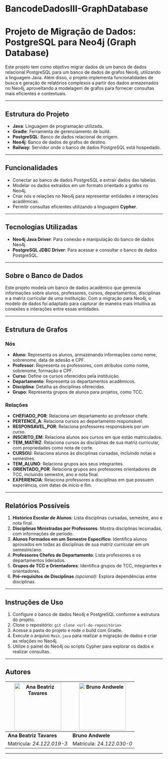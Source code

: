 # BancodeDadosIII-GraphDatabase
# Projeto de Migração de Dados: PostgreSQL para Neo4j (Graph Database)

Este projeto tem como objetivo migrar dados de um banco de dados relacional PostgreSQL para um banco de dados de grafos Neo4j, utilizando a linguagem Java. Além disso, o projeto implementa funcionalidades de busca e geração de relatórios complexos a partir dos dados armazenados no Neo4j, aproveitando a modelagem de grafos para fornecer consultas mais eficientes e contextuais.

---

## Estrutura do Projeto

- **Java**: Linguagem de programação utilizada.
- **Gradle**: Ferramenta de gerenciamento de build.
- **PostgreSQL**: Banco de dados relacional de origem.
- **Neo4j**: Banco de dados de grafos de destino.
- **Railway**: Servidor onde o banco de dados PostgreSQL está hospedado.

---

## Funcionalidades

- Conectar ao banco de dados PostgreSQL e extrair dados das tabelas.
- Modelar os dados extraídos em um formato orientado a grafos no Neo4j.
- Criar nós e relações no Neo4j para representar entidades e interações acadêmicas.
- Permitir consultas eficientes utilizando a linguagem **Cypher**.

---

## Tecnologias Utilizadas

- **Neo4j Java Driver**: Para conexão e manipulação do banco de dados Neo4j.
- **PostgreSQL JDBC Driver**: Para acessar e consultar o banco de dados PostgreSQL.

---

## Sobre o Banco de Dados

Este projeto modela um banco de dados acadêmico que gerencia informações sobre alunos, professores, cursos, departamentos, disciplinas e a matriz curricular de uma instituição. Com a migração para Neo4j, o modelo de dados foi adaptado para capturar de maneira mais intuitiva as conexões e interações entre essas entidades.

---

## Estrutura de Grafos

### Nós

- **Aluno**: Representa os alunos, armazenando informações como nome, sobrenome, data de adesão e CPF.
- **Professor**: Representa os professores, com atributos como nome, sobrenome, formação e CPF.
- **Curso**: Define os cursos oferecidos pela instituição.
- **Departamento**: Representa os departamentos acadêmicos.
- **Disciplina**: Detalha as disciplinas oferecidas.
- **Grupo**: Representa grupos de alunos para projetos, como TCC.

### Relações

- **CHEFIADO_POR**: Relaciona um departamento ao professor chefe.
- **PERTENCE_A**: Relaciona cursos ao departamento responsável.
- **RESPONSAVEL_POR**: Relaciona professores responsáveis por um curso.
- **INSCRITO_EM**: Relaciona alunos aos cursos em que estão matriculados.
- **TEM_MATRIZ**: Relaciona cursos às disciplinas de sua matriz curricular, com propriedades como nota de corte.
- **CURSOU**: Relaciona alunos às disciplinas cursadas, incluindo notas e semestres.
- **TEM_ALUNO**: Relaciona grupos aos seus integrantes.
- **ORIENTADO_POR**: Relaciona grupos aos professores orientadores de TCC, incluindo semestre, ano e nota final.
- **EXPERIENCIA**: Relaciona professores a disciplinas em que possuem experiência, com datas de início e fim.

---

## Relatórios Possíveis

1. **Histórico Escolar de Alunos**: Lista disciplinas cursadas, semestre, ano e nota final.
2. **Disciplinas Ministradas por Professores**: Mostra disciplinas lecionadas, com informações de período.
3. **Alunos Formados em um Semestre Específico**: Identifica alunos aprovados em todas as disciplinas de sua matriz curricular em um semestre/ano.
4. **Professores Chefes de Departamento**: Lista professores e os departamentos liderados.
5. **Grupos de TCC e Orientadores**: Identifica grupos de TCC, integrantes e orientadores.
6. **Pré-requisitos de Disciplinas** *(opcional)*: Explora dependências entre disciplinas.

---

## Instruções de Uso

1. Configure o banco de dados Neo4j e PostgreSQL conforme a estrutura do projeto.
2. Clone o repositório: `git clone <url-do-repositório>`
3. Acesse a pasta do projeto e rode o build com Gradle.
4. Execute o arquivo `Main.java` para realizar a migração de dados e criar as relações no Neo4j.
5. Utilize o painel do Neo4j ou scripts Cypher para explorar os dados e realizar consultas.

---

## Autores

| <img src="https://avatars.githubusercontent.com/u/84588132?v=4" alt="Ana Beatriz Tavares" width="150"/> | <img src="https://avatars.githubusercontent.com/u/103201200?v=4" alt="Bruno Andwele" width="150"/> |
|-------------------------------------------------------------------------------------------------------|-----------------------------------------------------------------------------------------------------|
| **Ana Beatriz Tavares**                                                                              | **Bruno Andwele**                                                                                   |
| Matrícula: *24.122.019-3*                                                                            | Matrícula: *24.122.030-0*                                                                           |

---
